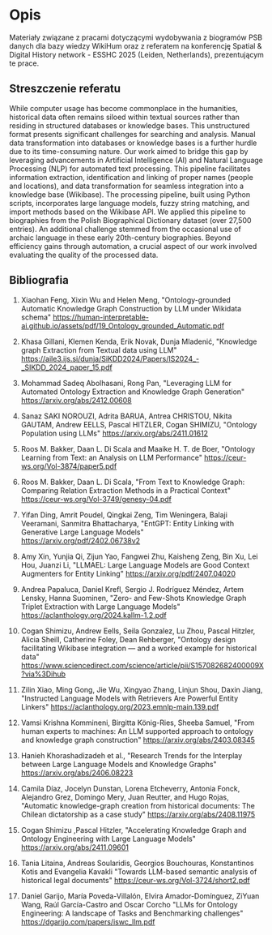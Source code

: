 # Opis 

Materiały związane z pracami dotyczącymi wydobywania z biogramów PSB danych dla bazy wiedzy WikiHum oraz z referatem na konferencję Spatial & Digital History network - ESSHC 2025 (Leiden, Netherlands), prezentującym te prace.

## Streszczenie referatu

While computer usage has become commonplace in the humanities, historical data often remains siloed within textual sources rather than residing in structured databases or knowledge bases. This unstructured format presents significant challenges for searching and analysis. Manual data transformation into databases or knowledge bases is a further hurdle due to its time-consuming nature. Our work aimed to bridge this gap by leveraging advancements in Artificial Intelligence (AI) and Natural Language Processing (NLP) for automated text processing. This pipeline facilitates information extraction, identification and linking of proper names (people and locations), and data transformation for seamless integration into a knowledge base (Wikibase). The processing pipeline, built using Python scripts, incorporates large language models, fuzzy string matching, and import methods based on the Wikibase API.  We applied this pipeline to biographies from the Polish Biographical Dictionary dataset (over 27,500 entries). An additional challenge stemmed from the occasional use of archaic language in these early 20th-century biographies.  Beyond efficiency gains through automation, a crucial aspect of our work involved evaluating the quality of the processed data.

## Bibliografia

1. Xiaohan Feng, Xixin Wu and Helen Meng, "Ontology-grounded Automatic Knowledge Graph Construction by LLM under Wikidata schema"
https://human-interpretable-ai.github.io/assets/pdf/19_Ontology_grounded_Automatic.pdf

2. Khasa Gillani, Klemen Kenda, Erik Novak, Dunja Mladenić, "Knowledge graph Extraction from Textual data using LLM"
https://aile3.ijs.si/dunja/SiKDD2024/Papers/IS2024_-_SIKDD_2024_paper_15.pdf

3. Mohammad Sadeq Abolhasani, Rong Pan, "Leveraging LLM for Automated Ontology Extraction and Knowledge Graph Generation"
https://arxiv.org/abs/2412.00608

4. Sanaz SAKI NOROUZI, Adrita BARUA, Antrea CHRISTOU, Nikita GAUTAM, Andrew EELLS, Pascal HITZLER, Cogan SHIMIZU, "Ontology Population using LLMs"
https://arxiv.org/abs/2411.01612

5. Roos M. Bakker, Daan L. Di Scala and Maaike H. T. de Boer, "Ontology Learning from Text: an Analysis on LLM Performance"
https://ceur-ws.org/Vol-3874/paper5.pdf

6. Roos M. Bakker, Daan L. Di Scala, "From Text to Knowledge Graph: Comparing Relation Extraction Methods in a Practical Context"
https://ceur-ws.org/Vol-3749/genesy-04.pdf

7. Yifan Ding, Amrit Poudel, Qingkai Zeng, Tim Weningera, Balaji Veeramani, Sanmitra Bhattacharya, "EntGPT: Entity Linking with Generative Large Language Models"
https://arxiv.org/pdf/2402.06738v2

8. Amy Xin, Yunjia Qi, Zijun Yao, Fangwei Zhu, Kaisheng Zeng, Bin Xu, Lei Hou, Juanzi Li, "LLMAEL: Large Language Models are Good Context Augmenters for Entity Linking"
https://arxiv.org/pdf/2407.04020

9. Andrea Papaluca, Daniel Krefl, Sergio J. Rodríguez Méndez, Artem Lensky, Hanna Suominen, "Zero- and Few-Shots Knowledge Graph Triplet Extraction with
Large Language Models"
https://aclanthology.org/2024.kallm-1.2.pdf

10. Cogan Shimizu, Andrew Eells, Seila Gonzalez, Lu Zhou, Pascal Hitzler, Alicia Sheill,
Catherine Foley, Dean Rehberger, "Ontology design facilitating Wikibase integration — and a worked example for historical data"
https://www.sciencedirect.com/science/article/pii/S157082682400009X?via%3Dihub

11. Zilin Xiao, Ming Gong, Jie Wu, Xingyao Zhang, Linjun Shou, Daxin Jiang, "Instructed Language Models with Retrievers Are Powerful Entity Linkers"
https://aclanthology.org/2023.emnlp-main.139.pdf

12. Vamsi Krishna Kommineni, Birgitta König-Ries, Sheeba Samuel, "From human experts to machines: An LLM supported approach to ontology and knowledge graph construction"
https://arxiv.org/abs/2403.08345

13. Hanieh Khorashadizadeh et al., "Research Trends for the Interplay between Large Language Models and Knowledge Graphs"
https://arxiv.org/abs/2406.08223

14. Camila Díaz, Jocelyn Dunstan, Lorena Etcheverry, Antonia Fonck, Alejandro Grez, Domingo Mery, Juan Reutter, and Hugo Rojas,
"Automatic knowledge-graph creation from historical documents: The Chilean dictatorship as a case study"
https://arxiv.org/abs/2408.11975

15. Cogan Shimizu ,Pascal Hitzler, "Accelerating Knowledge Graph and Ontology Engineering with Large Language Models"
https://arxiv.org/abs/2411.09601

16. Tania Litaina, Andreas Soularidis, Georgios Bouchouras, Konstantinos Kotis and Evangelia Kavakli "Towards LLM-based semantic analysis of historical legal documents"
https://ceur-ws.org/Vol-3724/short2.pdf

17. Daniel Garijo, María Poveda-Villalón, Elvira Amador-Domínguez, ZiYuan Wang, Raúl García-Castro and Oscar Corcho "LLMs for Ontology Engineering: A landscape of Tasks and Benchmarking challenges"
https://dgarijo.com/papers/iswc_llm.pdf

